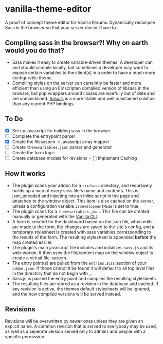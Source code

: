 # vanilla-theme-editor
A proof of concept theme editor for Vanilla Forums. Dynamically recompile Sass in the browser so that your server doesn't have to.

## Compiling sass in the browser?! Why on earth would you do that?
- Sass makes it easy to create variable-driven themes. A developer can and should compile locally, but sometimes a developer may want to expose certain variables to the client(s) in a order to have a much more configurable theme.
- Compiling styles on the server can certaintly be faster and more efficient than using an Emscripten compiled version of libsass in the browsre, but php wrappers around libsass are woefully out of date and are unmaintained. [Sass.js](https://github.com/medialize/sass.js/) is a more stable and well maintained solution than any current PHP bindings.

## To Do

- [x] Set up javascript for building sass in the browser
- [ ] Complete the entrypoint parser
- [x] Create the filesystem -> javascript array mapper
- [ ] Create `themevariables.json` parser and generator
- [ ] Create the form logic
- [ ] Create database models for revisions
= [ ] Implement Caching

## How it works
- The plugin scans your addon for a `src/scss` directory, and recursively builds up a map of every scss file's name and contents. This is json_encoded and injecting into an inline script in the page and attatched to the window object. This item is also cached on the server, unless a configuration variable `isDevelopmentMode` is set to true.
- The plugin scans for a `themevariables.json`. This file can be created manually or generated with the [Vanilla CLI](https://github.com/vanilla/vanilla-cli).
- A form is created for the dashboard based on the json file, when edits are made to the form, the changes are saved to the site's config, and a temporary stylesheet is created with sass variables corresponding to the results of the form. The resulting stylesheet is appended **before** the map created earlier.
- The plugin's main javascript file includes and initializes `sass.js` and its web-worker. It then uses the file/content map on the window object to create a virtual file-system.
- The entry point(s) are pulled from the `entries.scss` section of your `addon.json`. If those cannot it be found it will default to all top level files in the directory that do not begin with `_`.
- Sass.js is passed the entry point and compiles the resulting stylesheets.
- The resulting files are stored as a revision in the database and cached. If any revision is active, the themes default stylesheets will be ignored, and the new compiled versions will be served instead. 

## Revisions
Revisions will be overwritten by newer ones unless they are given an explicit name. A common revision that is served to everybody may be used, as well as a seperate version served only to admins and people with a specific permission.
